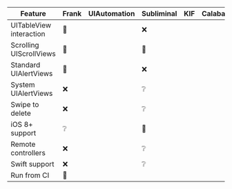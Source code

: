 | Feature | Frank | UIAutomation | Subliminal | KIF | Calabash |
|---------|-------|--------------|------------|-----|----------|
| UITableView interaction | 💚 | |❌ | |
| Scrolling UIScrollViews | 💚 | |💚 | |
| Standard UIAlertViews   | 💚 | |❌ | |
| System UIAlertViews     | ❌ | | ❔ | |
| Swipe to delete         | ❌ | | ❔ | |
| iOS 8+ support          | ❔ | | 💚 | |
| Remote controllers      | ❌ | | ❔ | |
| Swift support           | ❌ | | ❔ | |
| Run from CI             | 💚| |  |  |
